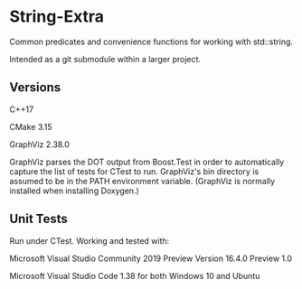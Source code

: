 # String-Extra
Common predicates and convenience functions for working with std::string.

Intended as a git submodule within a larger project.

## Versions

C++17

CMake 3.15

GraphViz 2.38.0

GraphViz parses the DOT output from Boost.Test in order to automatically capture the list of tests for CTest to run.
GraphViz's bin directory is assumed to be in the PATH environment variable.  (GraphViz is normally installed when installing Doxygen.)


## Unit Tests
Run under CTest.  Working and tested with:

Microsoft Visual Studio Community 2019 Preview Version 16.4.0 Preview 1.0

Microsoft Visual Studio Code 1.38 for both Windows 10 and Ubuntu
